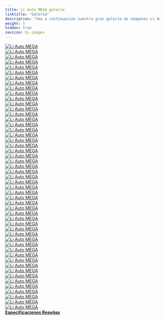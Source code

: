 ```yaml
---
title: Li Auto MEGA galería
linktitle: "Galería"
description: "Vea a continuación nuestra gran galería de imágenes Li Auto MEGA. Haga clic en las imágenes para ver las versiones de alta resolución."
weight: 5
hidden: true
navicon: bi-images
---
```

<!-- markdownlint-disable MD033 -->
<div class="row" id ="my-gallery">
	<div class="pswp-grid-item col-6 col-md-4">
		<a href="https://media.evkx.net/multimedia/models/li_auto/mega/mega/battery_1.jpg"
data-pswp-src="https://media.evkx.net/multimedia/models/li_auto/mega/mega/battery_1.jpg"
data-pswp-width="3000"
data-pswp-height="1687" 
target="_blank">
			<img src="https://media.evkx.net/multimedia/models/li_auto/mega/mega/battery_1_xst.jpg" alt="Li Auto MEGA" class="img-fluid " />
		</a>
	</div>
	<div class="pswp-grid-item col-6 col-md-4">
		<a href="https://media.evkx.net/multimedia/models/li_auto/mega/mega/charging_1.jpg"
data-pswp-src="https://media.evkx.net/multimedia/models/li_auto/mega/mega/charging_1.jpg"
data-pswp-width="2960"
data-pswp-height="1664" 
target="_blank">
			<img src="https://media.evkx.net/multimedia/models/li_auto/mega/mega/charging_1_xst.jpg" alt="Li Auto MEGA" class="img-fluid " />
		</a>
	</div>
	<div class="pswp-grid-item col-6 col-md-4">
		<a href="https://media.evkx.net/multimedia/models/li_auto/mega/mega/charging_2.jpg"
data-pswp-src="https://media.evkx.net/multimedia/models/li_auto/mega/mega/charging_2.jpg"
data-pswp-width="2960"
data-pswp-height="1664" 
target="_blank">
			<img src="https://media.evkx.net/multimedia/models/li_auto/mega/mega/charging_2_xst.jpg" alt="Li Auto MEGA" class="img-fluid " />
		</a>
	</div>
	<div class="pswp-grid-item col-6 col-md-4">
		<a href="https://media.evkx.net/multimedia/models/li_auto/mega/mega/details_1.jpg"
data-pswp-src="https://media.evkx.net/multimedia/models/li_auto/mega/mega/details_1.jpg"
data-pswp-width="1460"
data-pswp-height="920" 
target="_blank">
			<img src="https://media.evkx.net/multimedia/models/li_auto/mega/mega/details_1_xst.jpg" alt="Li Auto MEGA" class="img-fluid " />
		</a>
	</div>
	<div class="pswp-grid-item col-6 col-md-4">
		<a href="https://media.evkx.net/multimedia/models/li_auto/mega/mega/dimension_1.jpg"
data-pswp-src="https://media.evkx.net/multimedia/models/li_auto/mega/mega/dimension_1.jpg"
data-pswp-width="3000"
data-pswp-height="1687" 
target="_blank">
			<img src="https://media.evkx.net/multimedia/models/li_auto/mega/mega/dimension_1_xst.jpg" alt="Li Auto MEGA" class="img-fluid " />
		</a>
	</div>
	<div class="pswp-grid-item col-6 col-md-4">
		<a href="https://media.evkx.net/multimedia/models/li_auto/mega/mega/exterior_1.jpg"
data-pswp-src="https://media.evkx.net/multimedia/models/li_auto/mega/mega/exterior_1.jpg"
data-pswp-width="2800"
data-pswp-height="1575" 
target="_blank">
			<img src="https://media.evkx.net/multimedia/models/li_auto/mega/mega/exterior_1_xst.jpg" alt="Li Auto MEGA" class="img-fluid " />
		</a>
	</div>
	<div class="pswp-grid-item col-6 col-md-4">
		<a href="https://media.evkx.net/multimedia/models/li_auto/mega/mega/exterior_10.jpg"
data-pswp-src="https://media.evkx.net/multimedia/models/li_auto/mega/mega/exterior_10.jpg"
data-pswp-width="2060"
data-pswp-height="1160" 
target="_blank">
			<img src="https://media.evkx.net/multimedia/models/li_auto/mega/mega/exterior_10_xst.jpg" alt="Li Auto MEGA" class="img-fluid " />
		</a>
	</div>
	<div class="pswp-grid-item col-6 col-md-4">
		<a href="https://media.evkx.net/multimedia/models/li_auto/mega/mega/exterior_11.jpg"
data-pswp-src="https://media.evkx.net/multimedia/models/li_auto/mega/mega/exterior_11.jpg"
data-pswp-width="2060"
data-pswp-height="1161" 
target="_blank">
			<img src="https://media.evkx.net/multimedia/models/li_auto/mega/mega/exterior_11_xst.jpg" alt="Li Auto MEGA" class="img-fluid " />
		</a>
	</div>
	<div class="pswp-grid-item col-6 col-md-4">
		<a href="https://media.evkx.net/multimedia/models/li_auto/mega/mega/exterior_12.jpg"
data-pswp-src="https://media.evkx.net/multimedia/models/li_auto/mega/mega/exterior_12.jpg"
data-pswp-width="2960"
data-pswp-height="1665" 
target="_blank">
			<img src="https://media.evkx.net/multimedia/models/li_auto/mega/mega/exterior_12_xst.jpg" alt="Li Auto MEGA" class="img-fluid " />
		</a>
	</div>
	<div class="pswp-grid-item col-6 col-md-4">
		<a href="https://media.evkx.net/multimedia/models/li_auto/mega/mega/exterior_13.jpg"
data-pswp-src="https://media.evkx.net/multimedia/models/li_auto/mega/mega/exterior_13.jpg"
data-pswp-width="1920"
data-pswp-height="1080" 
target="_blank">
			<img src="https://media.evkx.net/multimedia/models/li_auto/mega/mega/exterior_13_xst.jpg" alt="Li Auto MEGA" class="img-fluid " />
		</a>
	</div>
	<div class="pswp-grid-item col-6 col-md-4">
		<a href="https://media.evkx.net/multimedia/models/li_auto/mega/mega/exterior_14.jpg"
data-pswp-src="https://media.evkx.net/multimedia/models/li_auto/mega/mega/exterior_14.jpg"
data-pswp-width="3000"
data-pswp-height="1676" 
target="_blank">
			<img src="https://media.evkx.net/multimedia/models/li_auto/mega/mega/exterior_14_xst.jpg" alt="Li Auto MEGA" class="img-fluid " />
		</a>
	</div>
	<div class="pswp-grid-item col-6 col-md-4">
		<a href="https://media.evkx.net/multimedia/models/li_auto/mega/mega/exterior_2.jpg"
data-pswp-src="https://media.evkx.net/multimedia/models/li_auto/mega/mega/exterior_2.jpg"
data-pswp-width="1920"
data-pswp-height="1080" 
target="_blank">
			<img src="https://media.evkx.net/multimedia/models/li_auto/mega/mega/exterior_2_xst.jpg" alt="Li Auto MEGA" class="img-fluid " />
		</a>
	</div>
	<div class="pswp-grid-item col-6 col-md-4">
		<a href="https://media.evkx.net/multimedia/models/li_auto/mega/mega/exterior_3.jpg"
data-pswp-src="https://media.evkx.net/multimedia/models/li_auto/mega/mega/exterior_3.jpg"
data-pswp-width="1200"
data-pswp-height="675" 
target="_blank">
			<img src="https://media.evkx.net/multimedia/models/li_auto/mega/mega/exterior_3_xst.jpg" alt="Li Auto MEGA" class="img-fluid " />
		</a>
	</div>
	<div class="pswp-grid-item col-6 col-md-4">
		<a href="https://media.evkx.net/multimedia/models/li_auto/mega/mega/exterior_4.jpg"
data-pswp-src="https://media.evkx.net/multimedia/models/li_auto/mega/mega/exterior_4.jpg"
data-pswp-width="1068"
data-pswp-height="601" 
target="_blank">
			<img src="https://media.evkx.net/multimedia/models/li_auto/mega/mega/exterior_4_xst.jpg" alt="Li Auto MEGA" class="img-fluid " />
		</a>
	</div>
	<div class="pswp-grid-item col-6 col-md-4">
		<a href="https://media.evkx.net/multimedia/models/li_auto/mega/mega/exterior_5.jpg"
data-pswp-src="https://media.evkx.net/multimedia/models/li_auto/mega/mega/exterior_5.jpg"
data-pswp-width="1068"
data-pswp-height="601" 
target="_blank">
			<img src="https://media.evkx.net/multimedia/models/li_auto/mega/mega/exterior_5_xst.jpg" alt="Li Auto MEGA" class="img-fluid " />
		</a>
	</div>
	<div class="pswp-grid-item col-6 col-md-4">
		<a href="https://media.evkx.net/multimedia/models/li_auto/mega/mega/exterior_6.jpg"
data-pswp-src="https://media.evkx.net/multimedia/models/li_auto/mega/mega/exterior_6.jpg"
data-pswp-width="1068"
data-pswp-height="601" 
target="_blank">
			<img src="https://media.evkx.net/multimedia/models/li_auto/mega/mega/exterior_6_xst.jpg" alt="Li Auto MEGA" class="img-fluid " />
		</a>
	</div>
	<div class="pswp-grid-item col-6 col-md-4">
		<a href="https://media.evkx.net/multimedia/models/li_auto/mega/mega/exterior_7.jpg"
data-pswp-src="https://media.evkx.net/multimedia/models/li_auto/mega/mega/exterior_7.jpg"
data-pswp-width="1068"
data-pswp-height="601" 
target="_blank">
			<img src="https://media.evkx.net/multimedia/models/li_auto/mega/mega/exterior_7_xst.jpg" alt="Li Auto MEGA" class="img-fluid " />
		</a>
	</div>
	<div class="pswp-grid-item col-6 col-md-4">
		<a href="https://media.evkx.net/multimedia/models/li_auto/mega/mega/exterior_8.jpg"
data-pswp-src="https://media.evkx.net/multimedia/models/li_auto/mega/mega/exterior_8.jpg"
data-pswp-width="2060"
data-pswp-height="1160" 
target="_blank">
			<img src="https://media.evkx.net/multimedia/models/li_auto/mega/mega/exterior_8_xst.jpg" alt="Li Auto MEGA" class="img-fluid " />
		</a>
	</div>
	<div class="pswp-grid-item col-6 col-md-4">
		<a href="https://media.evkx.net/multimedia/models/li_auto/mega/mega/exterior_9.jpg"
data-pswp-src="https://media.evkx.net/multimedia/models/li_auto/mega/mega/exterior_9.jpg"
data-pswp-width="3000"
data-pswp-height="1688" 
target="_blank">
			<img src="https://media.evkx.net/multimedia/models/li_auto/mega/mega/exterior_9_xst.jpg" alt="Li Auto MEGA" class="img-fluid " />
		</a>
	</div>
	<div class="pswp-grid-item col-6 col-md-4">
		<a href="https://media.evkx.net/multimedia/models/li_auto/mega/mega/frontseats_1.jpg"
data-pswp-src="https://media.evkx.net/multimedia/models/li_auto/mega/mega/frontseats_1.jpg"
data-pswp-width="2960"
data-pswp-height="1664" 
target="_blank">
			<img src="https://media.evkx.net/multimedia/models/li_auto/mega/mega/frontseats_1_xst.jpg" alt="Li Auto MEGA" class="img-fluid " />
		</a>
	</div>
	<div class="pswp-grid-item col-6 col-md-4">
		<a href="https://media.evkx.net/multimedia/models/li_auto/mega/mega/headlights_1.jpg"
data-pswp-src="https://media.evkx.net/multimedia/models/li_auto/mega/mega/headlights_1.jpg"
data-pswp-width="3000"
data-pswp-height="1687" 
target="_blank">
			<img src="https://media.evkx.net/multimedia/models/li_auto/mega/mega/headlights_1_xst.jpg" alt="Li Auto MEGA" class="img-fluid " />
		</a>
	</div>
	<div class="pswp-grid-item col-6 col-md-4">
		<a href="https://media.evkx.net/multimedia/models/li_auto/mega/mega/interior_1.jpg"
data-pswp-src="https://media.evkx.net/multimedia/models/li_auto/mega/mega/interior_1.jpg"
data-pswp-width="3000"
data-pswp-height="1687" 
target="_blank">
			<img src="https://media.evkx.net/multimedia/models/li_auto/mega/mega/interior_1_xst.jpg" alt="Li Auto MEGA" class="img-fluid " />
		</a>
	</div>
	<div class="pswp-grid-item col-6 col-md-4">
		<a href="https://media.evkx.net/multimedia/models/li_auto/mega/mega/interior_2.jpg"
data-pswp-src="https://media.evkx.net/multimedia/models/li_auto/mega/mega/interior_2.jpg"
data-pswp-width="3000"
data-pswp-height="1687" 
target="_blank">
			<img src="https://media.evkx.net/multimedia/models/li_auto/mega/mega/interior_2_xst.jpg" alt="Li Auto MEGA" class="img-fluid " />
		</a>
	</div>
	<div class="pswp-grid-item col-6 col-md-4">
		<a href="https://media.evkx.net/multimedia/models/li_auto/mega/mega/interior_3.jpg"
data-pswp-src="https://media.evkx.net/multimedia/models/li_auto/mega/mega/interior_3.jpg"
data-pswp-width="3000"
data-pswp-height="1687" 
target="_blank">
			<img src="https://media.evkx.net/multimedia/models/li_auto/mega/mega/interior_3_xst.jpg" alt="Li Auto MEGA" class="img-fluid " />
		</a>
	</div>
	<div class="pswp-grid-item col-6 col-md-4">
		<a href="https://media.evkx.net/multimedia/models/li_auto/mega/mega/interior_4.jpg"
data-pswp-src="https://media.evkx.net/multimedia/models/li_auto/mega/mega/interior_4.jpg"
data-pswp-width="3000"
data-pswp-height="1686" 
target="_blank">
			<img src="https://media.evkx.net/multimedia/models/li_auto/mega/mega/interior_4_xst.jpg" alt="Li Auto MEGA" class="img-fluid " />
		</a>
	</div>
	<div class="pswp-grid-item col-6 col-md-4">
		<a href="https://media.evkx.net/multimedia/models/li_auto/mega/mega/interior_5.jpg"
data-pswp-src="https://media.evkx.net/multimedia/models/li_auto/mega/mega/interior_5.jpg"
data-pswp-width="2960"
data-pswp-height="1666" 
target="_blank">
			<img src="https://media.evkx.net/multimedia/models/li_auto/mega/mega/interior_5_xst.jpg" alt="Li Auto MEGA" class="img-fluid " />
		</a>
	</div>
	<div class="pswp-grid-item col-6 col-md-4">
		<a href="https://media.evkx.net/multimedia/models/li_auto/mega/mega/interior_6.jpg"
data-pswp-src="https://media.evkx.net/multimedia/models/li_auto/mega/mega/interior_6.jpg"
data-pswp-width="2960"
data-pswp-height="1664" 
target="_blank">
			<img src="https://media.evkx.net/multimedia/models/li_auto/mega/mega/interior_6_xst.jpg" alt="Li Auto MEGA" class="img-fluid " />
		</a>
	</div>
	<div class="pswp-grid-item col-6 col-md-4">
		<a href="https://media.evkx.net/multimedia/models/li_auto/mega/mega/main_1.jpg"
data-pswp-src="https://media.evkx.net/multimedia/models/li_auto/mega/mega/main_1.jpg"
data-pswp-width="1920"
data-pswp-height="1080" 
target="_blank">
			<img src="https://media.evkx.net/multimedia/models/li_auto/mega/mega/main_1_xst.jpg" alt="Li Auto MEGA" class="img-fluid " />
		</a>
	</div>
	<div class="pswp-grid-item col-6 col-md-4">
		<a href="https://media.evkx.net/multimedia/models/li_auto/mega/mega/massage_1.jpg"
data-pswp-src="https://media.evkx.net/multimedia/models/li_auto/mega/mega/massage_1.jpg"
data-pswp-width="2960"
data-pswp-height="1664" 
target="_blank">
			<img src="https://media.evkx.net/multimedia/models/li_auto/mega/mega/massage_1_xst.jpg" alt="Li Auto MEGA" class="img-fluid " />
		</a>
	</div>
	<div class="pswp-grid-item col-6 col-md-4">
		<a href="https://media.evkx.net/multimedia/models/li_auto/mega/mega/paintcolor_1.jpg"
data-pswp-src="https://media.evkx.net/multimedia/models/li_auto/mega/mega/paintcolor_1.jpg"
data-pswp-width="2960"
data-pswp-height="1576" 
target="_blank">
			<img src="https://media.evkx.net/multimedia/models/li_auto/mega/mega/paintcolor_1_xst.jpg" alt="Li Auto MEGA" class="img-fluid " />
		</a>
	</div>
	<div class="pswp-grid-item col-6 col-md-4">
		<a href="https://media.evkx.net/multimedia/models/li_auto/mega/mega/paintcolor_2.jpg"
data-pswp-src="https://media.evkx.net/multimedia/models/li_auto/mega/mega/paintcolor_2.jpg"
data-pswp-width="2960"
data-pswp-height="1576" 
target="_blank">
			<img src="https://media.evkx.net/multimedia/models/li_auto/mega/mega/paintcolor_2_xst.jpg" alt="Li Auto MEGA" class="img-fluid " />
		</a>
	</div>
	<div class="pswp-grid-item col-6 col-md-4">
		<a href="https://media.evkx.net/multimedia/models/li_auto/mega/mega/paintcolor_3.jpg"
data-pswp-src="https://media.evkx.net/multimedia/models/li_auto/mega/mega/paintcolor_3.jpg"
data-pswp-width="2961"
data-pswp-height="1576" 
target="_blank">
			<img src="https://media.evkx.net/multimedia/models/li_auto/mega/mega/paintcolor_3_xst.jpg" alt="Li Auto MEGA" class="img-fluid " />
		</a>
	</div>
	<div class="pswp-grid-item col-6 col-md-4">
		<a href="https://media.evkx.net/multimedia/models/li_auto/mega/mega/paintcolor_4.jpg"
data-pswp-src="https://media.evkx.net/multimedia/models/li_auto/mega/mega/paintcolor_4.jpg"
data-pswp-width="2960"
data-pswp-height="1576" 
target="_blank">
			<img src="https://media.evkx.net/multimedia/models/li_auto/mega/mega/paintcolor_4_xst.jpg" alt="Li Auto MEGA" class="img-fluid " />
		</a>
	</div>
	<div class="pswp-grid-item col-6 col-md-4">
		<a href="https://media.evkx.net/multimedia/models/li_auto/mega/mega/platform_1.jpg"
data-pswp-src="https://media.evkx.net/multimedia/models/li_auto/mega/mega/platform_1.jpg"
data-pswp-width="3000"
data-pswp-height="1687" 
target="_blank">
			<img src="https://media.evkx.net/multimedia/models/li_auto/mega/mega/platform_1_xst.jpg" alt="Li Auto MEGA" class="img-fluid " />
		</a>
	</div>
	<div class="pswp-grid-item col-6 col-md-4">
		<a href="https://media.evkx.net/multimedia/models/li_auto/mega/mega/rearlights_1.jpg"
data-pswp-src="https://media.evkx.net/multimedia/models/li_auto/mega/mega/rearlights_1.jpg"
data-pswp-width="3000"
data-pswp-height="1676" 
target="_blank">
			<img src="https://media.evkx.net/multimedia/models/li_auto/mega/mega/rearlights_1_xst.jpg" alt="Li Auto MEGA" class="img-fluid " />
		</a>
	</div>
	<div class="pswp-grid-item col-6 col-md-4">
		<a href="https://media.evkx.net/multimedia/models/li_auto/mega/mega/roof_1.jpg"
data-pswp-src="https://media.evkx.net/multimedia/models/li_auto/mega/mega/roof_1.jpg"
data-pswp-width="3000"
data-pswp-height="1676" 
target="_blank">
			<img src="https://media.evkx.net/multimedia/models/li_auto/mega/mega/roof_1_xst.jpg" alt="Li Auto MEGA" class="img-fluid " />
		</a>
	</div>
	<div class="pswp-grid-item col-6 col-md-4">
		<a href="https://media.evkx.net/multimedia/models/li_auto/mega/mega/safety_1.jpg"
data-pswp-src="https://media.evkx.net/multimedia/models/li_auto/mega/mega/safety_1.jpg"
data-pswp-width="3000"
data-pswp-height="1500" 
target="_blank">
			<img src="https://media.evkx.net/multimedia/models/li_auto/mega/mega/safety_1_xst.jpg" alt="Li Auto MEGA" class="img-fluid " />
		</a>
	</div>
	<div class="pswp-grid-item col-6 col-md-4">
		<a href="https://media.evkx.net/multimedia/models/li_auto/mega/mega/screens_1.jpg"
data-pswp-src="https://media.evkx.net/multimedia/models/li_auto/mega/mega/screens_1.jpg"
data-pswp-width="1920"
data-pswp-height="1080" 
target="_blank">
			<img src="https://media.evkx.net/multimedia/models/li_auto/mega/mega/screens_1_xst.jpg" alt="Li Auto MEGA" class="img-fluid " />
		</a>
	</div>
	<div class="pswp-grid-item col-6 col-md-4">
		<a href="https://media.evkx.net/multimedia/models/li_auto/mega/mega/screens_2.jpg"
data-pswp-src="https://media.evkx.net/multimedia/models/li_auto/mega/mega/screens_2.jpg"
data-pswp-width="2956"
data-pswp-height="1665" 
target="_blank">
			<img src="https://media.evkx.net/multimedia/models/li_auto/mega/mega/screens_2_xst.jpg" alt="Li Auto MEGA" class="img-fluid " />
		</a>
	</div>
	<div class="pswp-grid-item col-6 col-md-4">
		<a href="https://media.evkx.net/multimedia/models/li_auto/mega/mega/screens_3.jpg"
data-pswp-src="https://media.evkx.net/multimedia/models/li_auto/mega/mega/screens_3.jpg"
data-pswp-width="2960"
data-pswp-height="1664" 
target="_blank">
			<img src="https://media.evkx.net/multimedia/models/li_auto/mega/mega/screens_3_xst.jpg" alt="Li Auto MEGA" class="img-fluid " />
		</a>
	</div>
	<div class="pswp-grid-item col-6 col-md-4">
		<a href="https://media.evkx.net/multimedia/models/li_auto/mega/mega/screens_4.jpg"
data-pswp-src="https://media.evkx.net/multimedia/models/li_auto/mega/mega/screens_4.jpg"
data-pswp-width="3000"
data-pswp-height="1688" 
target="_blank">
			<img src="https://media.evkx.net/multimedia/models/li_auto/mega/mega/screens_4_xst.jpg" alt="Li Auto MEGA" class="img-fluid " />
		</a>
	</div>
	<div class="pswp-grid-item col-6 col-md-4">
		<a href="https://media.evkx.net/multimedia/models/li_auto/mega/mega/secondrowseats_1.jpg"
data-pswp-src="https://media.evkx.net/multimedia/models/li_auto/mega/mega/secondrowseats_1.jpg"
data-pswp-width="3000"
data-pswp-height="1687" 
target="_blank">
			<img src="https://media.evkx.net/multimedia/models/li_auto/mega/mega/secondrowseats_1_xst.jpg" alt="Li Auto MEGA" class="img-fluid " />
		</a>
	</div>
	<div class="pswp-grid-item col-6 col-md-4">
		<a href="https://media.evkx.net/multimedia/models/li_auto/mega/mega/secondrowseats_2.jpg"
data-pswp-src="https://media.evkx.net/multimedia/models/li_auto/mega/mega/secondrowseats_2.jpg"
data-pswp-width="3000"
data-pswp-height="1687" 
target="_blank">
			<img src="https://media.evkx.net/multimedia/models/li_auto/mega/mega/secondrowseats_2_xst.jpg" alt="Li Auto MEGA" class="img-fluid " />
		</a>
	</div>
	<div class="pswp-grid-item col-6 col-md-4">
		<a href="https://media.evkx.net/multimedia/models/li_auto/mega/mega/secondrowseats_3.jpg"
data-pswp-src="https://media.evkx.net/multimedia/models/li_auto/mega/mega/secondrowseats_3.jpg"
data-pswp-width="1920"
data-pswp-height="1080" 
target="_blank">
			<img src="https://media.evkx.net/multimedia/models/li_auto/mega/mega/secondrowseats_3_xst.jpg" alt="Li Auto MEGA" class="img-fluid " />
		</a>
	</div>
	<div class="pswp-grid-item col-6 col-md-4">
		<a href="https://media.evkx.net/multimedia/models/li_auto/mega/mega/secondrowseats_4.jpg"
data-pswp-src="https://media.evkx.net/multimedia/models/li_auto/mega/mega/secondrowseats_4.jpg"
data-pswp-width="2960"
data-pswp-height="1664" 
target="_blank">
			<img src="https://media.evkx.net/multimedia/models/li_auto/mega/mega/secondrowseats_4_xst.jpg" alt="Li Auto MEGA" class="img-fluid " />
		</a>
	</div>
	<div class="pswp-grid-item col-6 col-md-4">
		<a href="https://media.evkx.net/multimedia/models/li_auto/mega/mega/storage_1.jpg"
data-pswp-src="https://media.evkx.net/multimedia/models/li_auto/mega/mega/storage_1.jpg"
data-pswp-width="1460"
data-pswp-height="920" 
target="_blank">
			<img src="https://media.evkx.net/multimedia/models/li_auto/mega/mega/storage_1_xst.jpg" alt="Li Auto MEGA" class="img-fluid " />
		</a>
	</div>
	<div class="pswp-grid-item col-6 col-md-4">
		<a href="https://media.evkx.net/multimedia/models/li_auto/mega/mega/thirdrowseats_1.jpg"
data-pswp-src="https://media.evkx.net/multimedia/models/li_auto/mega/mega/thirdrowseats_1.jpg"
data-pswp-width="2960"
data-pswp-height="1667" 
target="_blank">
			<img src="https://media.evkx.net/multimedia/models/li_auto/mega/mega/thirdrowseats_1_xst.jpg" alt="Li Auto MEGA" class="img-fluid " />
		</a>
	</div>
	<div class="pswp-grid-item col-6 col-md-4">
		<a href="https://media.evkx.net/multimedia/models/li_auto/mega/mega/thirdrowseats_2.jpg"
data-pswp-src="https://media.evkx.net/multimedia/models/li_auto/mega/mega/thirdrowseats_2.jpg"
data-pswp-width="2960"
data-pswp-height="1664" 
target="_blank">
			<img src="https://media.evkx.net/multimedia/models/li_auto/mega/mega/thirdrowseats_2_xst.jpg" alt="Li Auto MEGA" class="img-fluid " />
		</a>
	</div>
	<div class="pswp-grid-item col-6 col-md-4">
		<a href="https://media.evkx.net/multimedia/models/li_auto/mega/mega/trunk_1.jpg"
data-pswp-src="https://media.evkx.net/multimedia/models/li_auto/mega/mega/trunk_1.jpg"
data-pswp-width="1920"
data-pswp-height="1079" 
target="_blank">
			<img src="https://media.evkx.net/multimedia/models/li_auto/mega/mega/trunk_1_xst.jpg" alt="Li Auto MEGA" class="img-fluid " />
		</a>
	</div>
	<div class="pswp-grid-item col-6 col-md-4">
		<a href="https://media.evkx.net/multimedia/models/li_auto/mega/mega/trunk_2.jpg"
data-pswp-src="https://media.evkx.net/multimedia/models/li_auto/mega/mega/trunk_2.jpg"
data-pswp-width="1920"
data-pswp-height="1080" 
target="_blank">
			<img src="https://media.evkx.net/multimedia/models/li_auto/mega/mega/trunk_2_xst.jpg" alt="Li Auto MEGA" class="img-fluid " />
		</a>
	</div>
	<div class="pswp-grid-item col-6 col-md-4">
		<a href="https://media.evkx.net/multimedia/models/li_auto/mega/mega/trunk_3.jpg"
data-pswp-src="https://media.evkx.net/multimedia/models/li_auto/mega/mega/trunk_3.jpg"
data-pswp-width="2960"
data-pswp-height="1664" 
target="_blank">
			<img src="https://media.evkx.net/multimedia/models/li_auto/mega/mega/trunk_3_xst.jpg" alt="Li Auto MEGA" class="img-fluid " />
		</a>
	</div>
</div>
<script type="module">
  import PhotoSwipeLightbox from '/js/photoswipe-lightbox.esm.js';
    const lightbox = new PhotoSwipeLightbox({
       gallery: '#my-gallery',
        children: 'a',
        pswpModule: () => import('/js/photoswipe.esm.js')
    });
lightbox.init();
</script>
<div class="mt-3 mb-3">
<a href="../specifications/" class="text-decoration-none text-black">
<strong><i class="bi-arrow-left"></i> Especificaciones </strong>
</a>
<a href="../reviews/" class="text-decoration-none text-black float-end">
<strong>Reseñas <i class="bi-arrow-right"></i></strong>
</a>
</div>
